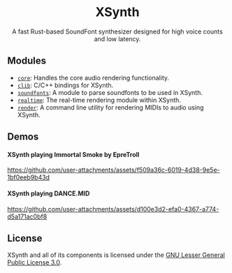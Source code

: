 <h1 align="center">XSynth</h1>
<p align="center">A fast Rust-based SoundFont synthesizer designed for high voice counts and low latency.</p>

## Modules

- [`core`](https://github.com/BlackMIDIDevs/xsynth/tree/master/core): Handles the core audio rendering functionality.
- [`clib`](https://github.com/BlackMIDIDevs/xsynth/tree/master/clib): C/C++ bindings for XSynth.
- [`soundfonts`](https://github.com/BlackMIDIDevs/xsynth/tree/master/soundfonts): A module to parse soundfonts to be used in XSynth.
- [`realtime`](https://github.com/BlackMIDIDevs/xsynth/tree/master/realtime): The real-time rendering module within XSynth.
- [`render`](https://github.com/BlackMIDIDevs/xsynth/tree/master/render): A command line utility for rendering MIDIs to audio using XSynth.

## Demos

#### XSynth playing Immortal Smoke by EpreTroll

https://github.com/user-attachments/assets/f509a36c-6019-4d38-9e5e-1bf0eeb9b43d

#### XSynth playing DANCE.MID

https://github.com/user-attachments/assets/d100e3d2-efa0-4367-a774-d5a171ac0bf8

## License

XSynth and all of its components is licensed under the [GNU Lesser General Public License 3.0](https://www.gnu.org/licenses/lgpl-3.0.en.html#license-text).

